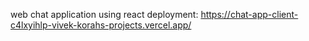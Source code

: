 web chat application using react
deployment: https://chat-app-client-c4lxyihlp-vivek-korahs-projects.vercel.app/

